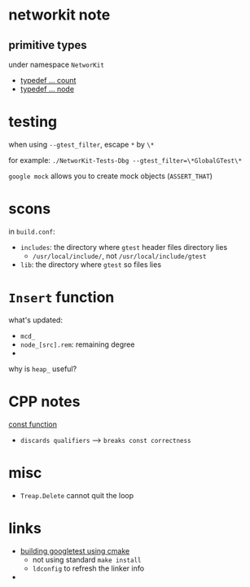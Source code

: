 # networkit note 

## primitive types

under namespace `NetworKit`

- [typedef ... count](https://github.com/xiaohan2012/networkit/blob/Dev/networkit/cpp/Globals.h#L21)
- [typedef ... node](https://github.com/xiaohan2012/networkit/blob/Dev/networkit/cpp/Globals.h#L23)


# testing

when using `--gtest_filter`, escape `*` by `\*`

for example: `./NetworKit-Tests-Dbg --gtest_filter=\*GlobalGTest\*`

`google mock` allows you to create mock objects (`ASSERT_THAT`)

# scons

in `build.conf`:

- `includes`: the directory where `gtest` header files directory lies
  - `/usr/local/include/`, not `/usr/local/include/gtest`
- `lib`: the directory where `gtest` so files lies


# `Insert` function

what's updated:

- `mcd_`
- `node_[src].rem`: remaining degree
- 

why is `heap_` useful?

# CPP notes

[const function](https://stackoverflow.com/questions/5973427/error-passing-xxx-as-this-argument-of-xxx-discards-qualifiers) 
- `discards qualifiers` --> `breaks const correctness`

# misc

- `Treap.Delete` cannot quit the loop


# links

- [building googletest using cmake](https://stackoverflow.com/questions/13513905/how-to-setup-googletest-as-a-shared-library-on-linux)
  - not using standard `make install`
  - `ldconfig` to refresh the linker info
- 

